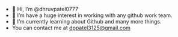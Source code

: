 - 👋 Hi, I’m @dhruvpatel0777
- 👀 I’m have a huge interest in working with any github work team.
- 🌱 I’m currently learning about Github and many more things.
- You can contact me at dppatel3125@gmail.com

<!---
dhruvpatel0777/dhruvpatel0777 is a ✨ special ✨ repository because its `README.md` (this file) appears on your GitHub profile.
You can click the Preview link to take a look at your changes.
--->
